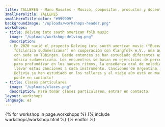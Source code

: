 ```yaml
---
title: TALLERES - Manu Rosales - Músico, compositor, productor y docente
smallHeroTitle: TALLERES
smallHeroTitle-color: "#999999"
backgroundImage: "/uploads/workshops-header.png"
workshops:
- title: Delving into south american folk music
  image: "/uploads/workshop-delving.png"
  description:
  - En 2020 nació el proyecto Delving into south american music ("Buceando en la música
    folclórica sudamericana") en cooperación con Klangfolk e.V., una asociación cultural
    con sede en Tübingen. Desde entonces se han estudiado diferentes aspectos de la
    música sudamericana. Los encuentros se basan en ejercicios de percusión corporal
    para profundizar en los nuevos ritmos, la enseñanza oral de melodías y finalmente
    llevar estas canciones a cada instrumento. Canciones de Argentina, Brasil, Perú,
    Bolivia se han estudiado en los talleres y el viaje aún está en marcha. Para participar,
    ponte en contacto!
- title: Clases particulares
  image: "/uploads/clases.png"
  description: Para tomar clases particulares, entrar en contacto!
layout: workshops
language: es
---
```


<section>
  {% for workshop in page.workshops %}
    {% include workshops/workshop.html %}
  {% endfor %}
</section>
